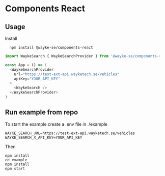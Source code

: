 # Components React

## Usage

Install
```
  npm install @wayke-se/components-react
```


```javascript
import WaykeSearch { WaykeSearchProvider } from '@wayke-se/components-react'

const App = () => (
  <WaykeSearchProvider
    url="https://test-ext-api.wayketech.se/vehicles"
    apiKey="YOUR_API_KEY"
  >
    <WaykeSearch />
  </WaykeSearchProvider>
)

```

## Run example from repo
To start the example create a .env file in ./example
```
WAYKE_SEARCH_URL=https://test-ext-api.wayketech.se/vehicles
WAYKE_SEARCH_X_API_KEY=YOUR_API_KEY
```
Then
```
npm install
cd example
npm install
npm start
```